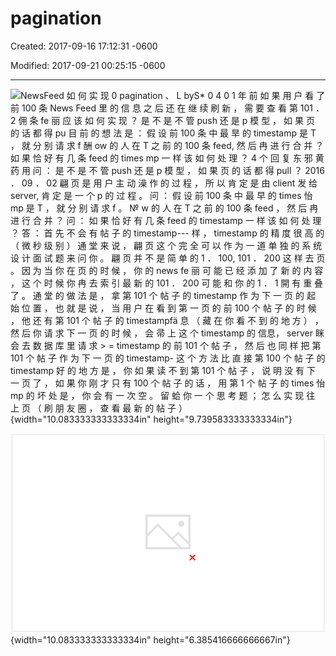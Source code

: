 # pagination

Created: 2017-09-16 17:12:31 -0600

Modified: 2017-09-21 00:25:15 -0600

---

![NewsFeed 如 何 实 现 0 pagination 、 L byS* 0 4 0 1 年 前 如 果 用 户 看 了 前 100 条 News Feed 里 的 信 息 之 后 还 在 继 续 刷 新 ， 需 要 查 看 第 101 ． 2 佣 条 fe 丽 应 该 如 何 实 现 ？ 是 不 是 不 管 push 还 是 p 模 型 ， 如 果 页 的 话 都 得 pu 目 前 的 想 法 是 ： 假 设 前 100 条 中 最 旱 的 timestamp 是 T ， 就 分 别 请 求 f 酬 ow 的 人 在 T 之 前 的 100 条 feed, 然 后 冉 进 行 合 并 ？ 如 果 恰 好 有 几 条 feed 的 times mp 一 样 该 如 何 处 理 ？ 4 个 回 复 东 邪 黄 药 用 问 ： 是 不 是 不 管 push 还 是 p 模 型 ， 如 果 页 的 话 都 得 pull ？ 2016 ． 09 ． 02 翩 页 是 用 户 主 动 澡 作 的 过 程 ， 所 以 肯 定 是 由 client 发 给 server, 肯 定 是 一 个 p 的 过 程 。 问 ： 假 设 前 100 条 中 最 早 的 times 怡 mp 是 T ， 就 分 别 请 求 f 。 № w 的 人 在 T 之 前 的 100 条 feed ， 然 后 冉 进 行 合 并 ？ 问 ： 如 果 恰 好 有 几 条 feed 的 timestamp 一 样 该 如 何 处 理 ？ 答 ： 首 先 不 会 有 帖 子 的 timestamp--- 样 ， timestamp 的 精 度 很 高 的 （ 微 秒 级 别 ） 通 堂 来 说 ， 翩 页 这 个 完 全 可 以 作 为 一 道 单 独 的 系 统 设 计 面 试 题 来 问 你 。 翩 页 并 不 是 简 单 的 1 ． 100, 101 ． 200 这 样 去 页 。 因 为 当 你 在 页 的 时 候 ， 你 的 news fe 丽 可 能 已 经 添 加 了 新 的 内 容 ， 这 个 时 候 你 冉 去 索 引 最 新 的 101 ． 200 可 能 和 你 的 1 ． 1 開 有 重 叠 了 。 通 堂 的 做 法 是 ， 拿 第 101 个 帖 子 的 timestamp 作 为 下 一 页 的 起 始 位 置 ， 也 就 是 说 ， 当 用 户 在 看 到 第 一 页 的 前 100 个 帖 子 的 时 候 ， 他 还 有 第 101 个 帖 子 的 timestampfä 息 （ 藏 在 你 看 不 到 的 地 方 ） ， 然 后 你 请 求 下 一 页 的 时 候 ， 会 帚 上 这 个 timestamp 的 信息， server 眯 会 去 数 据 库 里 请 求 > = timestamp 的 前 101 个 帖 子 ， 然 后 也 同 样 把 第 101 个 帖 子 作 为 下 一 页 的 timestamp- 这 个 方 法 比 直 接 第 100 个 帖 子 的 timestamp 好 的 地 方 是 ， 你 如 果 读 不 到 第 101 个 帖 子 ， 说 明 没 有 下 一 页 了 ， 如 果 你 刚 才 只 有 100 个 帖 子 的 话 ， 用 第 1 个 帖 子 的 times 怡 mp 的 坏 处 是 ， 你 会 有 一 次 空 。 留 蛤 你 一 个 思 考 题 ； 怎 么 实 现 往 上 页 （ 刷 朋 友 圈 ， 查 看 最 新 的 帖 子 ） ](../../media/Twitter-^M-Insgram-Twitter---News-Feed-pagination-image1.png){width="10.083333333333334in" height="9.739583333333334in"}



![S 同 学 2016 ． 09 ． 03 谢 谢 东 邪 老 师 的 回 答 ： ） 关 于 思 考 题 ： 可 以 利 用 和 向 下 页 类 似 的 方 法 ， 用 当 前 第 一 条 feed 的 时 间 T 去 数 据 库 取 T 之 后 的 f ds 。 如 果 是 p 模 型 的 话 ， 去 所 有 f 酬 ow 的 人 的 fe 丽 list 去 取然 后 merge push 的 话 ， 去 直 接 去 q ue 里 面 取 时 间 大 于 T 的 好 了 J 同 学 2017 ． 03 ． 17 因 为 当 你 在 翻 页 的 时 候 ， 你 的 newsfeed 可 能 已 经 添 加 了 新 的 内 容 ， 这 个 时 候 你 再 去 索 引 最 新 的 101 ． 200 可 能 和 你 的 1 ． 100 就 有 重 叠 了 。 为 什 么 会 重 叠 呢 ？ 能 举 例 说 明 吗 ？ 思 考 题 可 以 Cache 前 面 已 经 取 到 的 页 面 。 (clientXCache ？ ） ](../../media/Twitter-^M-Insgram-Twitter---News-Feed-pagination-image2.png){width="10.083333333333334in" height="6.385416666666667in"}




